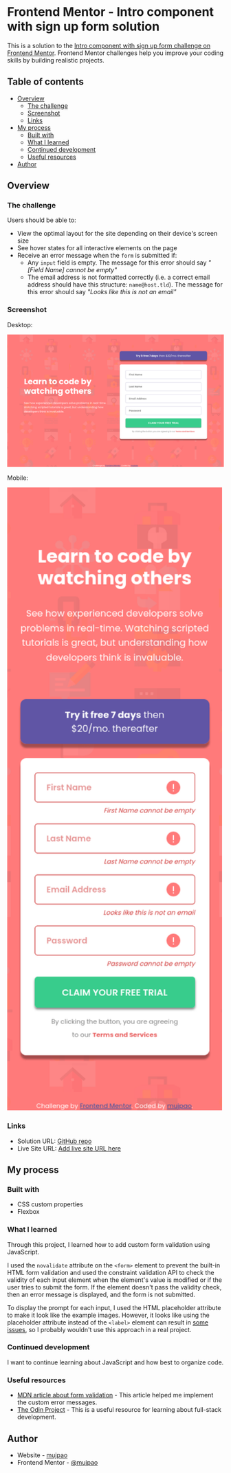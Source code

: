 # Frontend Mentor - Intro component with sign up form solution

This is a solution to the [Intro component with sign up form challenge on Frontend Mentor](https://www.frontendmentor.io/challenges/intro-component-with-signup-form-5cf91bd49edda32581d28fd1). Frontend Mentor challenges help you improve your coding skills by building realistic projects.

## Table of contents

- [Overview](#overview)
  - [The challenge](#the-challenge)
  - [Screenshot](#screenshot)
  - [Links](#links)
- [My process](#my-process)
  - [Built with](#built-with)
  - [What I learned](#what-i-learned)
  - [Continued development](#continued-development)
  - [Useful resources](#useful-resources)
- [Author](#author)

## Overview

### The challenge

Users should be able to:

- View the optimal layout for the site depending on their device's screen size
- See hover states for all interactive elements on the page
- Receive an error message when the `form` is submitted if:
  - Any `input` field is empty. The message for this error should say *"[Field Name] cannot be empty"*
  - The email address is not formatted correctly (i.e. a correct email address should have this structure: `name@host.tld`). The message for this error should say *"Looks like this is not an email"*

### Screenshot

Desktop:

![desktop solution](./solution-images/solution-desktop.png)

Mobile:

<img src="./solution-images/solution-mobile.png" alt="mobile solution" width="500">

### Links

- Solution URL: [GitHub repo](https://github.com/mujpao/intro-component-with-signup-form)
- Live Site URL: [Add live site URL here](https://your-live-site-url.com)

## My process

### Built with

- CSS custom properties
- Flexbox

### What I learned

Through this project, I learned how to add custom form validation using JavaScript.

I used the `novalidate` attribute on the `<form>` element to prevent the built-in HTML form validation and used the constraint validation API to check the validity of each input element when the element's value is modified or if the user tries to submit the form. If the element doesn't pass the validity check, then an error message is displayed, and the form is not submitted.

To display the prompt for each input, I used the HTML placeholder attribute to make it look like the example images. However, it looks like using the placeholder attribute instead of the `<label>` element can result in [some issues](https://www.smashingmagazine.com/2018/06/placeholder-attribute/), so I probably wouldn't use this approach in a real project.

### Continued development

I want to continue learning about JavaScript and how best to organize code.

### Useful resources

- [MDN article about form validation](https://developer.mozilla.org/en-US/docs/Learn/Forms/Form_validation) - This article helped me implement the custom error messages.
- [The Odin Project](https://www.theodinproject.com/) - This is a useful resource for learning about full-stack development.

## Author

- Website - [mujpao](https://github.com/mujpao)
- Frontend Mentor - [@mujpao](https://www.frontendmentor.io/profile/mujpao)
